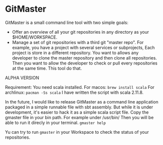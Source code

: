 GitMaster
=========

GitMaster is a small command line tool with two simple goals:
- Offer an overview of all your git repositories in any directory as your $HOME/WORKSPACE.
- Manage a set of git repositories with a third git "master repo". For example, you have a project with several services or subprojects, Each project is store in a different repository. You want to allows any developer to clone the master repository and then clone all repositories. Then you want to allow the developer to check or pull every repositories at the same time. This tool do that.

ALPHA VERSION

Requirement: You need scala installed.
For macos: `brew install scala`
For archlinux: `pacman -Ss scala`
I have written the script with scala 2.11.8.

In the future, I would like to release GitMaster as a command line application packaged in a simple runnable file with sbt assembly.
But while it is under development, it's easier to hack it as a simple scala script file.
Copy the gmaster file in your bin path. For example under /usr/bin/
Then you will be able to run it direcly in your terminal.
`gmaster help`

Yu can try to run `gmaster` in your Workspace to check the status of your repositories.
